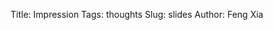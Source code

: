 Title: Impression
Tags: thoughts
Slug: slides
Author: Feng Xia


<!-- 1. [moments](/slides/moment/index.html) -->
<!-- 2. [workload solution store](/slides/wss/index.html) -->
